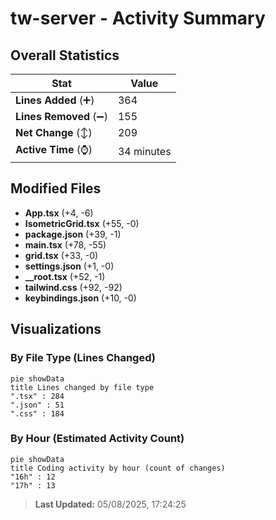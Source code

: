 # tw-server - Activity Summary 

## Overall Statistics

| Stat                   | Value                                                             |
| ---------------------- | ----------------------------------------------------------------- |
| **Lines Added** (➕)   | 364                                          |
| **Lines Removed** (➖) | 155                                        |
| **Net Change** (↕)    | 209                |
| **Active Time** (⌚)   | 34 minutes |


## Modified Files
- **App.tsx** (+4, -6)
- **IsometricGrid.tsx** (+55, -0)
- **package.json** (+39, -1)
- **main.tsx** (+78, -55)
- **grid.tsx** (+33, -0)
- **settings.json** (+1, -0)
- **__root.tsx** (+52, -1)
- **tailwind.css** (+92, -92)
- **keybindings.json** (+10, -0)

## Visualizations

### By File Type (Lines Changed)

```mermaid
pie showData
title Lines changed by file type
".tsx" : 284
".json" : 51
".css" : 184
```

### By Hour (Estimated Activity Count)

```mermaid
pie showData
title Coding activity by hour (count of changes)
"16h" : 12
"17h" : 13
```


> **Last Updated:** 05/08/2025, 17:24:25